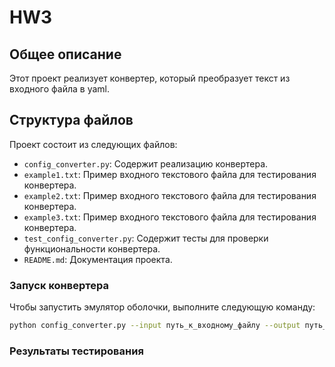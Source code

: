 # HW3

## Общее описание
Этот проект реализует конвертер, который преобразует текст из входного файла в yaml.

## Структура файлов
Проект состоит из следующих файлов:
- `config_converter.py`: Содержит реализацию конвертера.
- `example1.txt`: Пример входного текстового файла для тестирования конвертера.
- `example2.txt`: Пример входного текстового файла для тестирования конвертера.
- `example3.txt`: Пример входного текстового файла для тестирования конвертера.
- `test_config_converter.py`: Содержит тесты для проверки функциональности конвертера.
- `README.md`: Документация проекта.

### Запуск конвертера
Чтобы запустить эмулятор оболочки, выполните следующую команду:
```bash
python config_converter.py --input путь_к_входному_файлу --output путь_к_выходному_файлу
```

### Результаты тестирования
